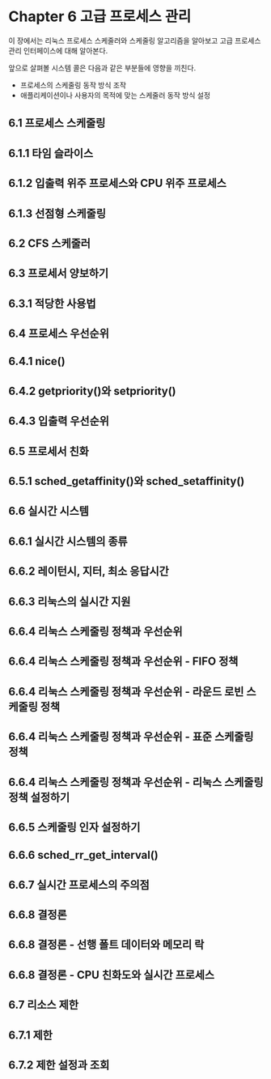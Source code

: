 # Chapter 6 고급 프로세스 관리

이 장에서는 리눅스 프로세스 스케줄러와 스케줄링 알고리즘을 알아보고 고급 프로세스 관리 인터페이스에 대해 알아본다.

앞으로 살펴볼 시스템 콜은 다음과 같은 부분들에 영향을 끼친다.

- 프로세스의 스케줄링 동작 방식 조작
- 애플리케이션이나 사용자의 목적에 맞는 스케줄러 동작 방식 설정

## 6.1 프로세스 스케줄링



## 6.1.1 타임 슬라이스
## 6.1.2 입출력 위주 프로세스와 CPU 위주 프로세스
## 6.1.3 선점형 스케줄링
## 6.2 CFS 스케줄러
## 6.3 프로세서 양보하기
## 6.3.1 적당한 사용법
## 6.4 프로세스 우선순위
## 6.4.1 nice()
## 6.4.2 getpriority()와 setpriority()
## 6.4.3 입출력 우선순위
## 6.5 프로세서 친화
## 6.5.1 sched_getaffinity()와 sched_setaffinity()
## 6.6 실시간 시스템
## 6.6.1 실시간 시스템의 종류
## 6.6.2 레이턴시, 지터, 최소 응답시간
## 6.6.3 리눅스의 실시간 지원
## 6.6.4 리눅스 스케줄링 정책과 우선순위
## 6.6.4 리눅스 스케줄링 정책과 우선순위 - FIFO 정책
## 6.6.4 리눅스 스케줄링 정책과 우선순위 - 라운드 로빈 스케줄링 정책
## 6.6.4 리눅스 스케줄링 정책과 우선순위 - 표준 스케줄링 정책
## 6.6.4 리눅스 스케줄링 정책과 우선순위 - 리눅스 스케줄링 정책 설정하기
## 6.6.5 스케줄링 인자 설정하기
## 6.6.6 sched_rr_get_interval()
## 6.6.7 실시간 프로세스의 주의점
## 6.6.8 결정론
## 6.6.8 결정론 - 선행 폴트 데이터와 메모리 락
## 6.6.8 결정론 - CPU 친화도와 실시간 프로세스
## 6.7 리소스 제한
## 6.7.1 제한
## 6.7.2 제한 설정과 조회


## 